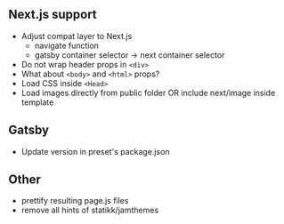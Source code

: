 ## Next.js support

- Adjust compat layer to Next.js
  - navigate function
  - gatsby container selector -> next container selector
- Do not wrap header props in `<div>`
- What about `<body>` and `<html>` props?
- Load CSS inside `<Head>`
- Load images directly from public folder OR include next/image inside template

## Gatsby

- Update version in preset's package.json

## Other

- prettify resulting page.js files
- remove all hints of statikk/jamthemes
